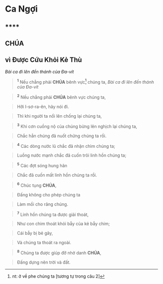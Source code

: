 # Ca Ngợi

## ****

## CHÚA

## vì Được Cứu Khỏi Kẻ Thù
*Bài ca đi lên đền thánh của Đa-vít*

> <sup><b>1</b></sup> Nếu chẳng phải **CHÚA** bênh vực[^1] chúng ta,
> *Bài ca đi lên đền thánh của Đa-vít*

> <sup><b>2</b></sup> Nếu chẳng phải **CHÚA** bênh vực chúng ta,
>


> Hỡi I-sơ-ra-ên, hãy nói đi.
>


> Thì khi người ta nổi lên chống lại chúng ta,
>


> <sup><b>3</b></sup> Khi cơn cuồng nộ của chúng bừng lên nghịch lại chúng ta,
>


> Chắc hẳn chúng đã nuốt chửng chúng ta rồi.
>


> <sup><b>4</b></sup> Các dòng nước lũ chắc đã nhận chìm chúng ta;
>


> Luồng nước mạnh chắc đã cuốn trôi linh hồn chúng ta;
>


> <sup><b>5</b></sup> Các đợt sóng hung hãn
>


> Chắc đã cuốn mất linh hồn chúng ta rồi.
>


> <sup><b>6</b></sup> Chúc tụng **CHÚA**,
>


> Đấng không cho phép chúng ta
>


> Làm mồi cho răng chúng.
>


> <sup><b>7</b></sup> Linh hồn chúng ta được giải thoát,
>


> Như con chim thoát khỏi bẫy của kẻ bẫy chim;
>


> Cái bẫy bị bẻ gãy,
>


> Và chúng ta thoát ra ngoài.
>


> <sup><b>8</b></sup> Chúng ta được giúp đỡ nhờ danh **CHÚA**,
>


> Đấng dựng nên trời và đất.
>

[^1]: nt: ở về phe chúng ta \[tương tự trong câu 2]